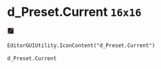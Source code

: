 # d_Preset.Current `16x16`
<img src="/img/d_Preset.Current.png" width=16 height=16>

``` CSharp
EditorGUIUtility.IconContent("d_Preset.Current")
```
```
d_Preset.Current
```
